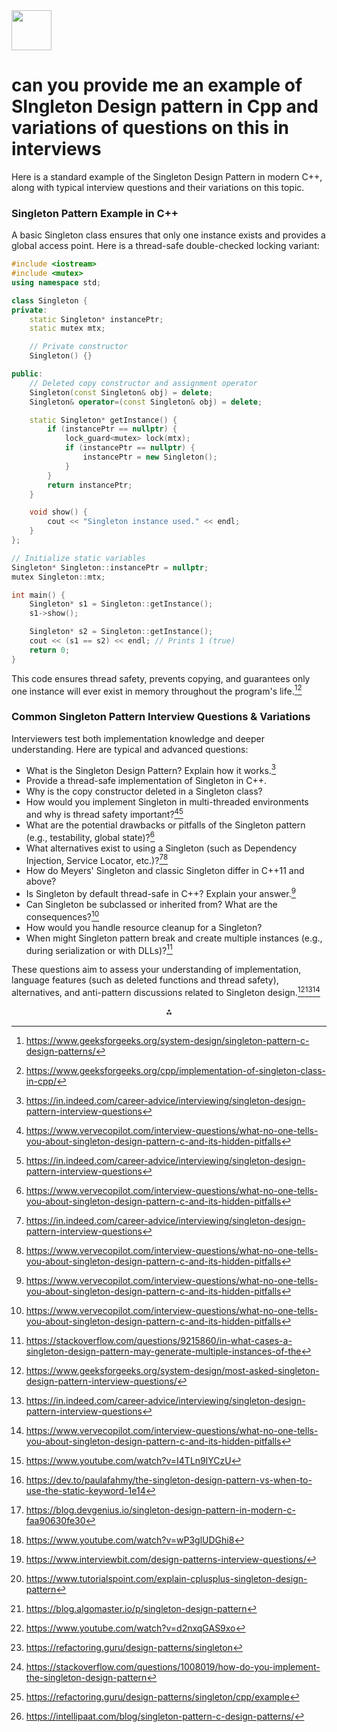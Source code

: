 <img src="https://r2cdn.perplexity.ai/pplx-full-logo-primary-dark%402x.png" style="height:64px;margin-right:32px"/>

# can you provide me an example of SIngleton Design pattern in Cpp and variations of questions on this in interviews

Here is a standard example of the Singleton Design Pattern in modern C++, along with typical interview questions and their variations on this topic.

### Singleton Pattern Example in C++

A basic Singleton class ensures that only one instance exists and provides a global access point. Here is a thread-safe double-checked locking variant:

```cpp
#include <iostream>
#include <mutex>
using namespace std;

class Singleton {
private:
    static Singleton* instancePtr;
    static mutex mtx;

    // Private constructor
    Singleton() {}

public:
    // Deleted copy constructor and assignment operator
    Singleton(const Singleton& obj) = delete;
    Singleton& operator=(const Singleton& obj) = delete;

    static Singleton* getInstance() {
        if (instancePtr == nullptr) {
            lock_guard<mutex> lock(mtx);
            if (instancePtr == nullptr) {
                instancePtr = new Singleton();
            }
        }
        return instancePtr;
    }

    void show() {
        cout << "Singleton instance used." << endl;
    }
};

// Initialize static variables
Singleton* Singleton::instancePtr = nullptr;
mutex Singleton::mtx;

int main() {
    Singleton* s1 = Singleton::getInstance();
    s1->show();

    Singleton* s2 = Singleton::getInstance();
    cout << (s1 == s2) << endl; // Prints 1 (true)
    return 0;
}
```

This code ensures thread safety, prevents copying, and guarantees only one instance will ever exist in memory throughout the program's life.[^1_1][^1_2]

### Common Singleton Pattern Interview Questions \& Variations

Interviewers test both implementation knowledge and deeper understanding. Here are typical and advanced questions:

- What is the Singleton Design Pattern? Explain how it works.[^1_3]
- Provide a thread-safe implementation of Singleton in C++.
- Why is the copy constructor deleted in a Singleton class?
- How would you implement Singleton in multi-threaded environments and why is thread safety important?[^1_4][^1_3]
- What are the potential drawbacks or pitfalls of the Singleton pattern (e.g., testability, global state)?[^1_4]
- What alternatives exist to using a Singleton (such as Dependency Injection, Service Locator, etc.)?[^1_3][^1_4]
- How do Meyers' Singleton and classic Singleton differ in C++11 and above?
- Is Singleton by default thread-safe in C++? Explain your answer.[^1_4]
- Can Singleton be subclassed or inherited from? What are the consequences?[^1_4]
- How would you handle resource cleanup for a Singleton?
- When might Singleton pattern break and create multiple instances (e.g., during serialization or with DLLs)?[^1_5]

These questions aim to assess your understanding of implementation, language features (such as deleted functions and thread safety), alternatives, and anti-pattern discussions related to Singleton design.[^1_6][^1_3][^1_4]
<span style="display:none">[^1_10][^1_11][^1_12][^1_13][^1_14][^1_15][^1_16][^1_17][^1_18][^1_7][^1_8][^1_9]</span>

<div align="center">⁂</div>

[^1_1]: https://www.geeksforgeeks.org/system-design/singleton-pattern-c-design-patterns/

[^1_2]: https://www.geeksforgeeks.org/cpp/implementation-of-singleton-class-in-cpp/

[^1_3]: https://in.indeed.com/career-advice/interviewing/singleton-design-pattern-interview-questions

[^1_4]: https://www.vervecopilot.com/interview-questions/what-no-one-tells-you-about-singleton-design-pattern-c-and-its-hidden-pitfalls

[^1_5]: https://stackoverflow.com/questions/9215860/in-what-cases-a-singleton-design-pattern-may-generate-multiple-instances-of-the

[^1_6]: https://www.geeksforgeeks.org/system-design/most-asked-singleton-design-pattern-interview-questions/

[^1_7]: https://stackoverflow.com/questions/1008019/how-do-you-implement-the-singleton-design-pattern

[^1_8]: https://refactoring.guru/design-patterns/singleton/cpp/example

[^1_9]: https://intellipaat.com/blog/singleton-pattern-c-design-patterns/

[^1_10]: https://www.youtube.com/watch?v=I4TLn9lYCzU

[^1_11]: https://dev.to/paulafahmy/the-singleton-design-pattern-vs-when-to-use-the-static-keyword-1e14

[^1_12]: https://blog.devgenius.io/singleton-design-pattern-in-modern-c-faa90630fe30

[^1_13]: https://www.youtube.com/watch?v=wP3glUDGhi8

[^1_14]: https://www.interviewbit.com/design-patterns-interview-questions/

[^1_15]: https://www.tutorialspoint.com/explain-cplusplus-singleton-design-pattern

[^1_16]: https://blog.algomaster.io/p/singleton-design-pattern

[^1_17]: https://www.youtube.com/watch?v=d2nxqGAS9xo

[^1_18]: https://refactoring.guru/design-patterns/singleton

